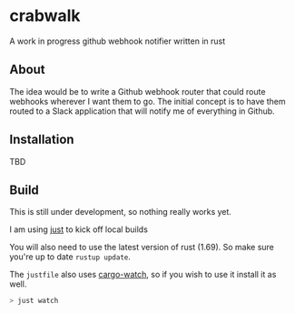 # crabwalk

A work in progress github webhook notifier written in rust

## About

The idea would be to write a Github webhook router that could route webhooks
wherever I want them to go.  The initial concept is to have them routed to a
Slack application that will notify me of everything in Github.

## Installation

TBD

## Build

This is still under development, so nothing really works yet.

I am using [just](https://github.com/casey/just) to kick off local builds

You will also need to use the latest version of rust (1.69).  So make sure you're
up to date `rustup update`.

The `justfile` also uses [cargo-watch](https://crates.io/crates/cargo-watch), so
if you wish to use it install it as well.

```bash
> just watch
```
